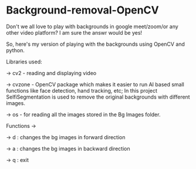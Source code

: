 # Background-removal-OpenCV
Don't we all love to play with backgrounds in google meet/zoom/or any other video platform?
I am sure the answr would be yes!

So, here's my version of playing with the backgrounds using OpenCV and python.

Libraries used:

-> cv2 - reading and displaying video

-> cvzone - OpenCV package which makes it easier to run AI based small functions like face detection, hand tracking, etc; In this project SelfiSegmentation is used to remove the original backgrounds with different images.

-> os - for reading all the images stored in the Bg Images folder.

Functions ->

 -> d : changes the bg images in forward direction
 
 -> a : changes the bg images in backward direction
 
 -> q : exit
